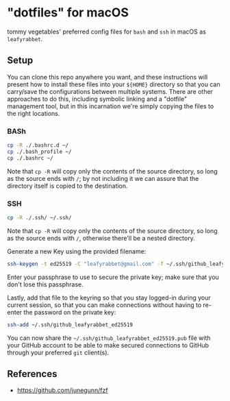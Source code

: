# "dotfiles" for macOS

tommy vegetables' preferred config files for `bash` and `ssh` in macOS as `leafyrabbet`.

## Setup

You can clone this repo anywhere you want, and these instructions will present how to install these files into your `${HOME}` directory so that you can carry/save the configurations between multiple systems. There are other approaches to do this, including symbolic linking and a "dotfile" management tool, but in this incarnation we're simply copying the files to the right locations.

### BASh

```bash
cp -R ./.bashrc.d ~/
cp ./.bash_profile ~/
cp ./.bashrc ~/
```

Note that `cp -R` will copy only the contents of the source directory, so long as the source ends with `/`; by not including it we can assure that the directory itself is copied to the destination.

### SSH

```bash
cp -R ./.ssh/ ~/.ssh/
```

Note that `cp -R` will copy only the contents of the source directory, so long as the source ends with `/`, otherwise there'll be a nested directory.

Generate a new Key using the provided filename:

```bash
ssh-keygen -t ed25519 -C "leafyrabbet@gmail.com" -f ~/.ssh/github_leafyrabbet_ed25519
```

Enter your passphrase to use to secure the private key; make sure that you don't lose this passphrase.

Lastly, add that file to the keyring so that you stay logged-in during your current session, so that you can make connections without having to re-enter the password on the private key:

```bash
ssh-add ~/.ssh/github_leafyrabbet_ed25519
```

You can now share the `~/.ssh/github_leafyrabbet_ed25519.pub` file with your GitHub account to be able to make secured connections to GitHub through your preferred `git` client(s).

## References

- https://github.com/junegunn/fzf